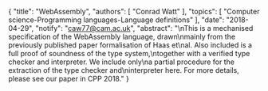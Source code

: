 {
    "title": "WebAssembly",
    "authors": [
        "Conrad Watt"
    ],
    "topics": [
        "Computer science-Programming languages-Language definitions"
    ],
    "date": "2018-04-29",
    "notify": "caw77@cam.ac.uk",
    "abstract": "\nThis is a mechanised specification of the WebAssembly language, drawn\nmainly from the previously published paper formalisation of Haas et\nal. Also included is a full proof of soundness of the type system,\ntogether with a verified type checker and interpreter. We include only\na partial procedure for the extraction of the type checker and\ninterpreter here. For more details, please see our paper in CPP 2018."
}
